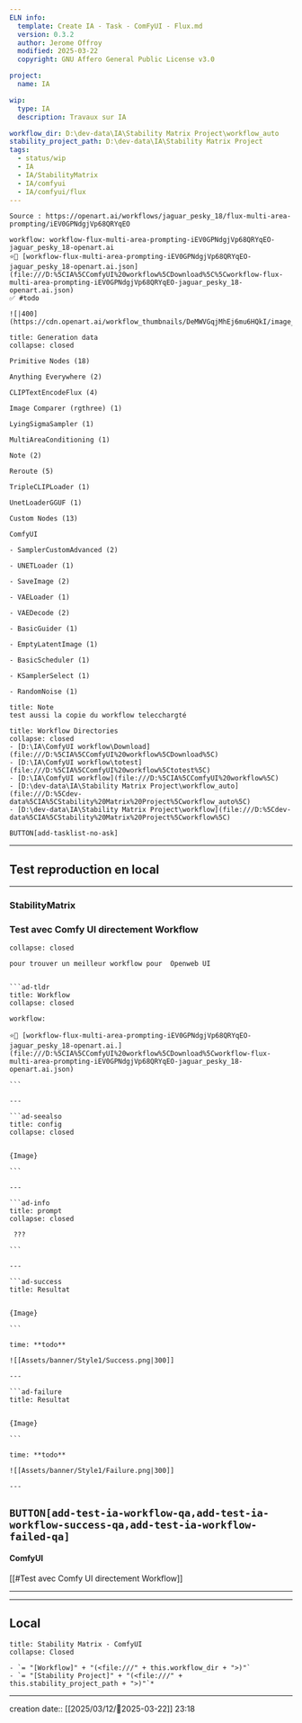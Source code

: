 ```yaml
---
ELN info:
  template: Create IA - Task - ComFyUI - Flux.md
  version: 0.3.2
  author: Jerome Offroy
  modified: 2025-03-22
  copyright: GNU Affero General Public License v3.0

project:
  name: IA

wip:
  type: IA
  description: Travaux sur IA

workflow_dir: D:\dev-data\IA\Stability Matrix Project\workflow_auto
stability_project_path: D:\dev-data\IA\Stability Matrix Project
tags:
  - status/wip
  - IA
  - IA/StabilityMatrix
  - IA/comfyui
  - IA/comfyui/flux
---
```

````ad-tip
Source : https://openart.ai/workflows/jaguar_pesky_18/flux-multi-area-prompting/iEV0GPNdgjVp68QRYqEO

workflow: workflow-flux-multi-area-prompting-iEV0GPNdgjVp68QRYqEO-jaguar_pesky_18-openart.ai
⭐🚧 [workflow-flux-multi-area-prompting-iEV0GPNdgjVp68QRYqEO-jaguar_pesky_18-openart.ai.json](file:///D:%5CIA%5CComfyUI%20workflow%5CDownload%5C%5Cworkflow-flux-multi-area-prompting-iEV0GPNdgjVp68QRYqEO-jaguar_pesky_18-openart.ai.json)
✅ #todo

![|400](https://cdn.openart.ai/workflow_thumbnails/DeMWVGqjMhEj6mu6HQkI/image_0tBDeD6D_1731169882671_raw.jpg)
````

````ad-quote
title: Generation data
collapse: closed

Primitive Nodes (18)

Anything Everywhere (2)

CLIPTextEncodeFlux (4)

Image Comparer (rgthree) (1)

LyingSigmaSampler (1)

MultiAreaConditioning (1)

Note (2)

Reroute (5)

TripleCLIPLoader (1)

UnetLoaderGGUF (1)

Custom Nodes (13)

ComfyUI

- SamplerCustomAdvanced (2)

- UNETLoader (1)

- SaveImage (2)

- VAELoader (1)

- VAEDecode (2)

- BasicGuider (1)

- EmptyLatentImage (1)

- BasicScheduler (1)

- KSamplerSelect (1)

- RandomNoise (1)

````

````ad-note
title: Note
test aussi la copie du workflow telecchargté

````

```ad-info
title: Workflow Directories
collapse: closed
- [D:\IA\ComfyUI workflow\Download](file:///D:%5CIA%5CComfyUI%20workflow%5CDownload%5C)
- [D:\IA\ComfyUI workflow\totest](file:///D:%5CIA%5CComfyUI%20workflow%5Ctotest%5C)
- [D:\IA\ComfyUI workflow](file:///D:%5CIA%5CComfyUI%20workflow%5C)
- [D:\dev-data\IA\Stability Matrix Project\workflow_auto](file:///D:%5Cdev-data%5CIA%5CStability%20Matrix%20Project%5Cworkflow_auto%5C)
- [D:\dev-data\IA\Stability Matrix Project\workflow](file:///D:%5Cdev-data%5CIA%5CStability%20Matrix%20Project%5Cworkflow%5C)
```




`BUTTON[add-tasklist-no-ask]`


---

## Test reproduction en local

---
### StabilityMatrix
### Test avec Comfy UI directement Workflow

```ad-info
collapse: closed

pour trouver un meilleur workflow pour  Openweb UI
```

```````ad-success

```ad-tldr
title: Workflow
collapse: closed

workflow:

⭐🚧 [workflow-flux-multi-area-prompting-iEV0GPNdgjVp68QRYqEO-jaguar_pesky_18-openart.ai.](file:///D:%5CIA%5CComfyUI%20workflow%5CDownload%5Cworkflow-flux-multi-area-prompting-iEV0GPNdgjVp68QRYqEO-jaguar_pesky_18-openart.ai.json)

```

---

```ad-seealso
title: config
collapse: closed


{Image}

```

---

```ad-info
title: prompt
collapse: closed

 ???

```

---

```ad-success
title: Resultat


{Image}

```

time: **todo**

![[Assets/banner/Style1/Success.png|300]]

---

```ad-failure
title: Resultat


{Image}

```

time: **todo**

![[Assets/banner/Style1/Failure.png|300]]

---

```````

`BUTTON[add-test-ia-workflow-qa,add-test-ia-workflow-success-qa,add-test-ia-workflow-failed-qa]`
---
#### ComfyUI
[[#Test avec Comfy UI directement Workflow]]

---





---
## Local

```ad-tip
title: Stability Matrix - ComfyUI
collapse: Closed

- `= "[Workflow]" + "(<file:///" + this.workflow_dir + ">)"`
- `= "[Stability Project]" + "(<file:///" + this.stability_project_path + ">)"`*
```

---
creation date:: [[2025/03/12/📒2025-03-22]]  23:18


